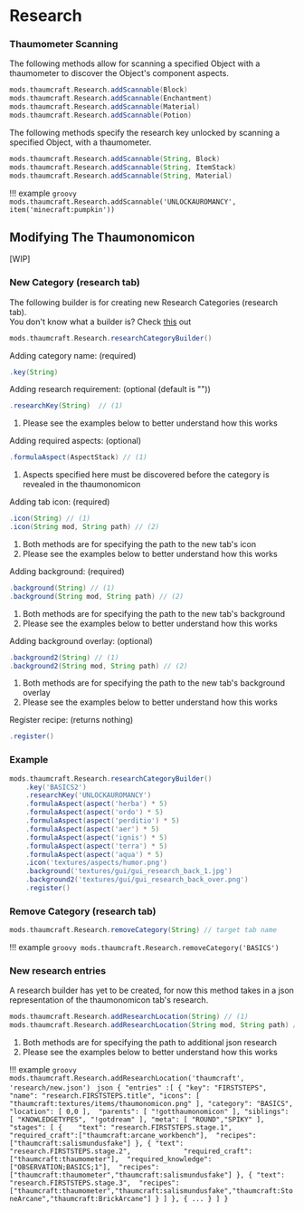 # Research

### Thaumometer Scanning

The following methods allow for scanning a specified Object with a thaumometer to discover the Object's component aspects.

```groovy
mods.thaumcraft.Research.addScannable(Block)
mods.thaumcraft.Research.addScannable(Enchantment)
mods.thaumcraft.Research.addScannable(Material)
mods.thaumcraft.Research.addScannable(Potion)
```

The following methods specify the research key unlocked by scanning a specified Object, with a thaumometer.

```groovy
mods.thaumcraft.Research.addScannable(String, Block)
mods.thaumcraft.Research.addScannable(String, ItemStack)
mods.thaumcraft.Research.addScannable(String, Material)
```

!!! example
    ```groovy
    mods.thaumcraft.Research.addScannable('UNLOCKAUROMANCY', item('minecraft:pumpkin'))
    ```


## Modifying The Thaumonomicon

[WIP]

### New Category (research tab)

The following builder is for creating new Research Categories (research tab). <br>
You don't know what a builder is? Check [this](https://groovyscript-docs.readthedocs.io/en/latest/groovy/builder/) out

```groovy
mods.thaumcraft.Research.researchCategoryBuilder()
```

Adding category name: (required)

```groovy
.key(String)
```

Adding research requirement: (optional (default is ""))

```groovy
.researchKey(String)  // (1)
```

1. Please see the examples below to better understand how this works

Adding required aspects: (optional)

```groovy
.formulaAspect(AspectStack) // (1)
```

1. Aspects specified here must be discovered before the category is revealed in the thaumonomicon

Adding tab icon: (required)

```groovy
.icon(String) // (1)
.icon(String mod, String path) // (2)
```

1. Both methods are for specifying the path to the new tab's icon
2. Please see the examples below to better understand how this works

Adding background: (required)

```groovy
.background(String) // (1)
.background(String mod, String path) // (2)
```

1. Both methods are for specifying the path to the new tab's background
2. Please see the examples below to better understand how this works

Adding background overlay: (optional)

```groovy
.background2(String) // (1)
.background2(String mod, String path) // (2)
```

1. Both methods are for specifying the path to the new tab's background overlay
2. Please see the examples below to better understand how this works

Register recipe: (returns nothing)

```groovy
.register()
```

### Example

```groovy
mods.thaumcraft.Research.researchCategoryBuilder()
    .key('BASICS2')
    .researchKey('UNLOCKAUROMANCY')
    .formulaAspect(aspect('herba') * 5)
    .formulaAspect(aspect('ordo') * 5)
    .formulaAspect(aspect('perditio') * 5)
    .formulaAspect(aspect('aer') * 5)
    .formulaAspect(aspect('ignis') * 5)
    .formulaAspect(aspect('terra') * 5)
    .formulaAspect(aspect('aqua') * 5)
    .icon('textures/aspects/humor.png')
    .background('textures/gui/gui_research_back_1.jpg')
    .background2('textures/gui/gui_research_back_over.png')
    .register()
```

### Remove Category (research tab)

```groovy
mods.thaumcraft.Research.removeCategory(String) // target tab name
```

!!! example
    ```groovy
    mods.thaumcraft.Research.removeCategory('BASICS')
    ```

### New research entries

A research builder has yet to be created, for now this method takes in a json representation of the thaumonomicon tab's research.

```groovy
mods.thaumcraft.Research.addResearchLocation(String) // (1)
mods.thaumcraft.Research.addResearchLocation(String mod, String path) // (2)
```

1. Both methods are for specifying the path to additional json research
2. Please see the examples below to better understand how this works

!!! example
    ```groovy
    mods.thaumcraft.Research.addResearchLocation('thaumcraft', 'research/new.json')
    ```
    ```json
    {
        "entries" :[
            {
                "key": "FIRSTSTEPS",    
                "name": "research.FIRSTSTEPS.title",
                "icons": [ "thaumcraft:textures/items/thaumonomicon.png" ],
                "category": "BASICS", "location": [ 0,0 ], 
                "parents": [ "!gotthaumonomicon" ],
                "siblings": [ "KNOWLEDGETYPES", "!gotdream" ],
                "meta": [ "ROUND","SPIKY" ],        
                "stages": [
                    {   
                        "text": "research.FIRSTSTEPS.stage.1", 
                        "required_craft":["thaumcraft:arcane_workbench"], 
                        "recipes": ["thaumcraft:salismundusfake"]
                    },
                    {
                        "text": "research.FIRSTSTEPS.stage.2",            
                        "required_craft":["thaumcraft:thaumometer"], 
                        "required_knowledge":["OBSERVATION;BASICS;1"], 
                        "recipes": ["thaumcraft:thaumometer","thaumcraft:salismundusfake"]
                    },
                    {
                        "text": "research.FIRSTSTEPS.stage.3", 
                        "recipes": ["thaumcraft:thaumometer","thaumcraft:salismundusfake","thaumcraft:StoneArcane","thaumcraft:BrickArcane"]
                    }
                ]
            },
            { ... }
        ]
    }
    ```

